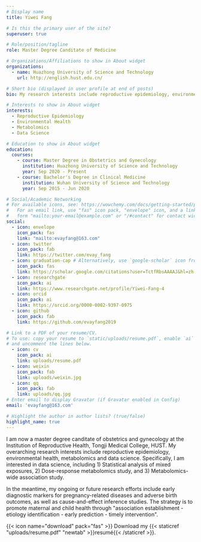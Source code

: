 ```yaml
---
# Display name
title: Yiwei Fang

# Is this the primary user of the site?
superuser: true

# Role/position/tagline
role: Master Degree Canditate of Medicine

# Organizations/Affiliations to show in About widget
organizations:
  - name: Huazhong University of Science and Technology
    url: http://english.hust.edu.cn/

# Short bio (displayed in user profile at end of posts)
bio: My research interests include reproductive epidemiology, environmental Health, metabolomics and data science.

# Interests to show in About widget
interests:
  - Reproductive Epidemiology
  - Environmental Health
  - Metabolomics
  - Data Science

# Education to show in About widget
education:
  courses:
    - course: Master Degree in Obstetrics and Gynecology
      institution: Huazhong University of Science and Technology
      year: Sep 2020 - Present
    - course: Bachelor's Degree in Clinical Medicine
      institution: Wuhan University of Science and Technology
      year: Sep 2015 - Jun 2020

# Social/Academic Networking
# For available icons, see: https://wowchemy.com/docs/getting-started/page-builder/#icons
#   For an email link, use "fas" icon pack, "envelope" icon, and a link in the
#   form "mailto:your-email@example.com" or "/#contact" for contact widget.
social:
  - icon: envelope
    icon_pack: fas
    link: "mailto:evayfang@163.com"
  - icon: twitter
    icon_pack: fab
    link: https://twitter.com/evay_fang
  - icon: graduation-cap # Alternatively, use `google-scholar` icon from `ai` icon pack
    icon_pack: fas
    link: https://scholar.google.com/citations?user=TctfRbsAAAAJ&hl=zh-CN
  - icon: researchgate
    icon_pack: ai
    link: https://www.researchgate.net/profile/Yiwei-Fang-4 
  - icon: orcid
    icon_pack: ai
    link: https://orcid.org/0000-0002-9397-0975
  - icon: github
    icon_pack: fab
    link: https://github.com/evayfang2019

# Link to a PDF of your resume/CV.
# To use: copy your resume to `static/uploads/resume.pdf`, enable `ai` icons in `params.toml`,
# and uncomment the lines below.
  - icon: cv
    icon_pack: ai
    link: uploads/resume.pdf
  - icon: weixin
    icon_pack: fab
    link: uploads/weixin.jpg
  - icon: qq
    icon_pack: fab
    link: uploads/qq.jpg
# Enter email to display Gravatar (if Gravatar enabled in Config)
email: 'evayfang@163.com'

# Highlight the author in author lists? (true/false)
highlight_name: true
---
```


I am now a master degree canditate of obstetrics and gynecology at the Institution of Reproductive Health, Tongji Medical College, HUST. My overarching research interests include reproductive epidemiology, environmental health, metabolomics and data science. Specifically, I am interested in data science, including 1) Statistical analysis of mixed exposures, 2) Dose-response metabolomics study, and 3) Metabolomics-wide association study.

In the meantime, my ongoing or future research efforts include early diagnostic markers for pregnancy-related diseases and adverse birth outcomes, as well as cause-and-effect inference studies. The strategy is to promote maternal and child health through "association establishment - etiology identification - early prediction - timely intervention".

{{< icon name="download" pack="fas" >}} Download my {{< staticref "uploads/resume.pdf" "newtab" >}}resumé{{< /staticref >}}.
